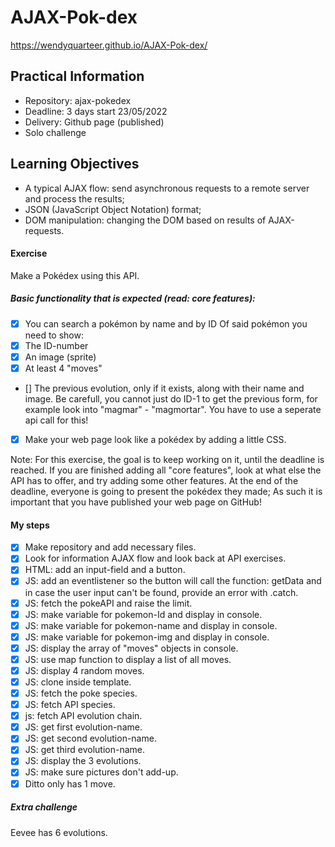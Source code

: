 # AJAX-Pok-dex
https://wendyquarteer.github.io/AJAX-Pok-dex/
## Practical Information
- Repository: ajax-pokedex
- Deadline: 3 days start 23/05/2022
- Delivery: Github page (published)
- Solo challenge

## Learning Objectives
- A typical AJAX flow: send asynchronous requests to a remote server and process the results;
- JSON (JavaScript Object Notation) format;
- DOM manipulation: changing the DOM based on results of AJAX-requests.

#### Exercise
Make a Pokédex using this API.

##### Basic functionality that is expected (read: core features):
- [x] You can search a pokémon by name and by ID
Of said pokémon you need to show:
- [x] The ID-number
- [x] An image (sprite)
- [x] At least 4 "moves"
- [] The previous evolution, only if it exists, along with their name and image. Be carefull, you cannot just do ID-1 
     to get the previous form, for example look into "magmar" - "magmortar". You have to use a seperate api call for this!
- [x] Make your web page look like a pokédex by adding a little CSS.

Note: For this exercise, the goal is to keep working on it, until the deadline is reached. If you are finished adding 
all "core features", look at what else the API has to offer, and try adding some other features. At the end of the 
deadline, everyone is going to present the pokédex they made; As such it is important that you have published your 
web page on GitHub!

#### My steps
- [x] Make repository and add necessary files.
- [x] Look for information AJAX flow and look back at API exercises.
- [x] HTML: add an input-field and a button.
- [x] JS: add an eventlistener so the button will call the function: getData and in case
the user input can't be found, provide an error with .catch.
- [x] JS: fetch the pokeAPI and raise the limit.
- [x] JS: make variable for pokemon-Id and display in console.
- [x] JS: make variable for pokemon-name and display in console.
- [x] JS: make variable for pokemon-img and display in console. 
- [x] JS: display the array of "moves" objects in console.
- [x] JS: use map function to display a list of all moves.
- [x] JS: display 4 random moves.
- [x] JS: clone inside template.
- [x] JS: fetch the poke species.
- [x] JS: fetch API species.
- [x] js: fetch API evolution chain.
- [x] JS: get first evolution-name.
- [x] JS: get second evolution-name.
- [x] JS: get third evolution-name.
- [x] JS: display the 3 evolutions.
- [x] JS: make sure pictures don't add-up.
- [x] Ditto only has 1 move.

##### Extra challenge

Eevee has 6 evolutions.